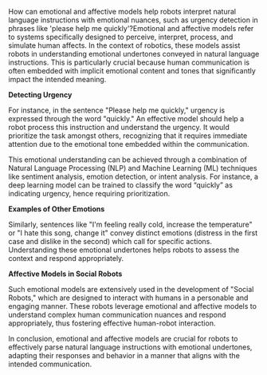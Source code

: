 How can emotional and affective models help robots interpret natural language instructions with emotional nuances, such as urgency detection in phrases like 'please help me quickly'?Emotional and affective models refer to systems specifically designed to perceive, interpret, process, and simulate human affects. In the context of robotics, these models assist robots in understanding emotional undertones conveyed in natural language instructions. This is particularly crucial because human communication is often embedded with implicit emotional content and tones that significantly impact the intended meaning.

**Detecting Urgency**

For instance, in the sentence "Please help me quickly," urgency is expressed through the word "quickly." An effective model should help a robot process this instruction and understand the urgency. It would prioritize the task amongst others, recognizing that it requires immediate attention due to the emotional tone embedded within the communication.

This emotional understanding can be achieved through a combination of Natural Language Processing (NLP) and Machine Learning (ML) techniques like sentiment analysis, emotion detection, or intent analysis. For instance, a deep learning model can be trained to classify the word “quickly” as indicating urgency, hence requiring prioritization.

**Examples of Other Emotions**

Similarly, sentences like "I'm feeling really cold, increase the temperature" or "I hate this song, change it" convey distinct emotions (distress in the first case and dislike in the second) which call for specific actions. Understanding these emotional undertones helps robots to assess the context and respond appropriately.

**Affective Models in Social Robots**

Such emotional models are extensively used in the development of "Social Robots," which are designed to interact with humans in a personable and engaging manner. These robots leverage emotional and affective models to understand complex human communication nuances and respond appropriately, thus fostering effective human-robot interaction.

In conclusion, emotional and affective models are crucial for robots to effectively parse natural language instructions with emotional undertones, adapting their responses and behavior in a manner that aligns with the intended communication.